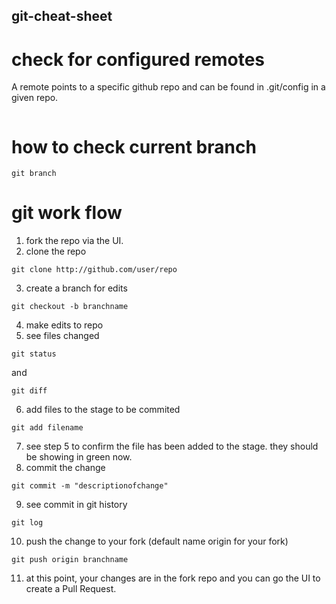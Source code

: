 ## git-cheat-sheet

# check for configured remotes
A remote points to a specific github repo and can be found in .git/config in a given repo. 
```git remote
```

# how to check current branch
```
git branch
```

# git work flow

1. fork the repo via the UI. 
2. clone the repo

```
git clone http://github.com/user/repo
```

3. create a branch for edits

```
git checkout -b branchname
```

4. make edits to repo
5. see files changed 

```
git status 
```
and 
```
git diff
```

6. add files to the stage to be commited

```
git add filename
```

7. see step 5 to confirm the file has been added to the stage. they should be showing in green now. 
8. commit the change 
```
git commit -m "descriptionofchange"
```

9. see commit in git history 
```
git log
```

10. push the change to your fork  (default name origin for your fork)
```
git push origin branchname
```

11. at this point, your changes are in the fork repo and you can go the UI to create a Pull Request. 

